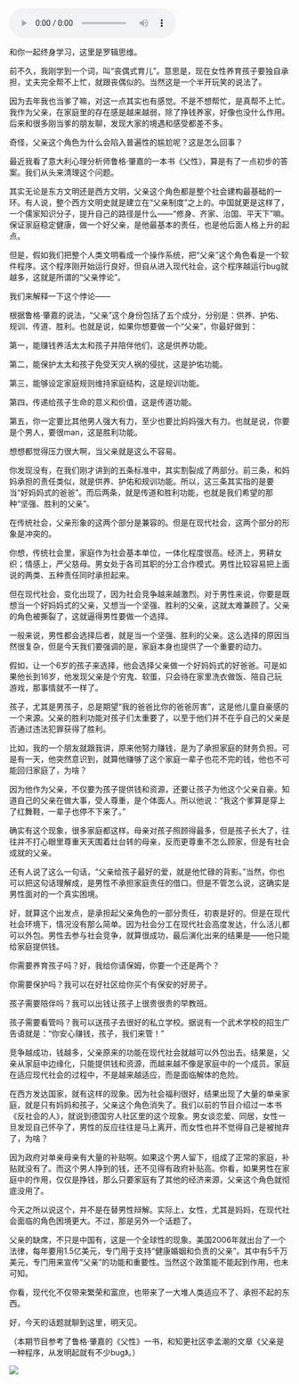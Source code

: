 <audio src="http://igetoss.cdn.igetget.com/mp3/201707/11/201707111511461732316066.mp3" controls="controls">您的浏览器不支持 audio 标签。</audio><p>和你一起终身学习，这里是罗辑思维。</p><p>前不久，我刚学到一个词，叫“丧偶式育儿”。意思是，现在女性养育孩子要独自承担，丈夫完全帮不上忙，就跟丧偶似的。当然这是一个半开玩笑的说法了。</p><p>因为去年我也当爹了嘛，对这一点其实也有感觉。不是不想帮忙，是真帮不上忙。我作为父亲，在家庭里的存在感是越来越弱，除了挣钱养家，好像也没什么作用。后来和很多刚当爹的朋友聊，发现大家的境遇和感受都差不多。</p><p>奇怪，父亲这个角色为什么会陷入普遍性的尴尬呢？这是怎么回事？</p><p>最近我看了意大利心理分析师鲁格·肇嘉的一本书《父性》，算是有了一点初步的答案。我们从头来清理这个问题。</p><p>其实无论是东方文明还是西方文明，父亲这个角色都是整个社会建构最基础的一环。有人说，整个西方文明史就是建立在“父亲制度”之上的。中国就更是这样了，一个儒家知识分子，提升自己的路径是什么——“修身、齐家、治国、平天下”嘛。保证家庭稳定健康，做一个好父亲，是他最基本的责任，也是他后面人格上升的起点。</p><p>但是，假如我们把整个人类文明看成一个操作系统，把“父亲”这个角色看是一个软件程序。这个程序刚开始运行良好，但自从进入现代社会，这个程序越运行bug就越多，这就是所谓的“父亲悖论”。</p><p>我们来解释一下这个悖论——</p><p>根据鲁格·肇嘉的说法，“父亲”这个身份包括了五个成分，分别是：供养、护佑、规训、传道、胜利。也就是说，如果你想要做一个“父亲”，你最好做到：</p><p>第一，能赚钱养活太太和孩子并陪伴他们，这是供养功能。</p><p>第二，能保护太太和孩子免受天灾人祸的侵扰，这是护佑功能。</p><p>第三，能够设定家庭规则维持家庭结构，这是规训功能。</p><p>第四，传递给孩子生命的意义和价值，这是传道功能。</p><p>第五，你一定要比其他男人强大有力，至少也要比妈妈强大有力。也就是说，你要是个男人，要很man，这是胜利功能。</p><p>想想都觉得压力很大啊，当父亲就是这么不容易。</p><p>你发现没有，在我们刚才讲到的五条标准中，其实割裂成了两部分。前三条，和妈妈承担的责任类似，就是供养、护佑和规训功能。所以，这三条其实指的是要当“好妈妈式的爸爸”。而后两条，就是传道和胜利功能，也就是我们希望的那种“坚强、胜利的父亲”。</p><p>在传统社会，父亲形象的这两个部分是兼容的。但是在现代社会，这两个部分的形象是冲突的。</p><p>你想，传统社会里，家庭作为社会基本单位，一体化程度很高。经济上，男耕女织；情感上，严父慈母。男女处于各司其职的分工合作模式。男性比较容易把上面说的两类、五种责任同时承担起来。</p><p>但在现代社会，变化出现了，因为社会竞争越来越激烈。对于男性来说，你要是既想当一个好妈妈式的父亲，又想当一个坚强、胜利的父亲，这就太难兼顾了。父亲的角色被撕裂了，这就逼得男性要做一个选择。</p><p>一般来说，男性都会选择后者，就是当一个坚强、胜利的父亲。这么选择的原因当然很复杂，但是今天我们要强调的是，家庭本身也提供了一个重要的动力。</p><p>假如，让一个6岁的孩子来选择，他会选择父亲做一个好妈妈式的好爸爸。可是如果他长到16岁，他发现父亲是个穷鬼、软蛋，只会待在家里洗衣做饭、陪自己玩游戏，那事情就不一样了。</p><p>孩子，尤其是男孩子，总是期望“我的爸爸比你的爸爸厉害”，这是他儿童自豪感的一个来源。父亲的胜利功能对孩子们太重要了，以至于他们并不在乎自己的父亲是否通过违法犯罪获得了胜利。</p><p>比如，我的一个朋友就跟我讲，原来他努力赚钱，是为了承担家庭的财务负担。可是有一天，他突然意识到，就算他赚够了这个家庭一辈子也花不完的钱，他也不可能回归家庭了，为啥？</p><p>因为他作为父亲，不仅要为孩子提供钱和资源，还要让孩子为他这个父亲自豪。知道自己的父亲在做大事，受人尊重，是个体面人。所以他说：“我这个爹算是穿上了红舞鞋，一辈子也停不下来了。”</p><p>确实有这个现象，很多家庭都这样。母亲对孩子照顾得最多，但是孩子长大了，往往并不打心眼里尊重天天围着灶台转的母亲，反而更尊重不怎么顾家，但是有社会成就的父亲。</p><p>还有人说了这么一句话，“父亲给孩子最好的爱，就是他忙碌的背影。”当然，你也可以把这句话理解成，是男性不承担家庭责任的借口。但是不管怎么说，这确实是男性面对的一个真实困境。</p><p>好，就算这个出发点，是承担起父亲角色的一部分责任，初衷是好的。但是在现代社会环境下，情况没有那么简单。因为社会分工在现代社会高度发达，什么活儿都可以外包。男性去参与社会竞争，就算很成功，最后演化出来的结果是——他只能给家庭提供钱。</p><p>你需要养育孩子吗？好，我给你请保姆，你要一个还是两个？</p><p>你需要保护吗？我可以在好社区给你买个有保安的好房子。</p><p>孩子需要陪伴吗？我可以出钱让孩子上很贵很贵的早教班。</p><p>孩子需要看管吗？我可以送孩子去很好的私立学校。据说有一个武术学校的招生广告语就是：“你安心赚钱，孩子，我们来管！”</p><p>竞争越成功，钱越多，父亲原来的功能在现代社会就越可以外包出去。结果是，父亲从家庭中边缘化，只能提供钱和资源，而越来越不像是家庭中的一个成员。家庭在适应现代社会的过程中，不是越来越适应，而是面临解体的危险。</p><p>在西方发达国家，就有这样的现象。因为社会福利很好，结果出现了大量的单亲家庭，就是只有妈妈和孩子，父亲这个角色消失了。我们以前的节目介绍过一本书《反社会的人》，就说到德国穷人社区里的这个现象。男女谈恋爱、同居，女性一旦发现自己怀孕了，男性的反应往往是马上离开，而女性也并不觉得自己是被抛弃了，为啥？</p><p>因为政府对单亲母亲有大量的补贴啊。如果这个男人留下，组成了正常的家庭，补贴就没有了。而这个男人挣到的钱，还不见得有政府补贴高。你看，如果男性在家庭中的作用，仅仅是挣钱，那么只要家庭有了其他的经济来源，父亲这个角色就彻底没用了。</p><p>今天之所以说这个，并不是在替男性辩解。实际上，女性，尤其是妈妈，在现代社会面临的角色困境更大。不过，那是另外一个话题了。</p><p>父亲的缺席，不只是中国有，这是一个全球性的现象。美国2006年就出台了一个法律，每年要用1.5亿美元，专门用于支持“健康婚姻和负责的父亲”。其中有5千万美元，专门用来宣传“父亲”的功能和重要性。当然这个政策能不能起到作用，也未可知。</p><p>你看，现代化不仅带来繁荣和富庶，也带来了一大堆人类适应不了、承担不起的东西。</p><p>好，今天的话题就聊到这里，明天见。</p><p>（本期节目参考了鲁格·肇嘉的《父性》一书，和知更社区李孟潮的文章《父亲是一种程序，从发明起就有不少bug》。）</p><img src="https://piccdn.igetget.com/img/201707/11/201707111808064912789516.jpg" />